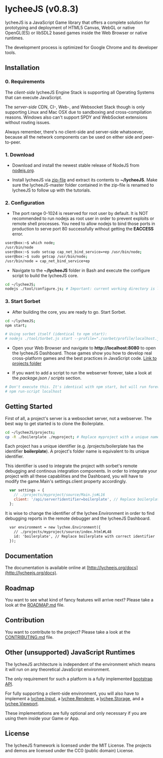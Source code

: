 
# lycheeJS (v0.8.3)

lycheeJS is a JavaScript Game library that offers a
complete solution for prototyping and deployment
of HTML5 Canvas, WebGL or native OpenGL(ES) or libSDL2
based games inside the Web Browser or native runtimes.

The development process is optimized for Google Chrome
and its developer tools.


## Installation

### 0. Requirements

The *client-side* lycheeJS Engine Stack is supporting
all Operating Systems that can execute JavaScript.

The *server-side* CDN, CI-, Web-, and Websocket Stack though
is only supporting Linux and Mac OSX due to sandboxing and
cross-compilation reasons. Windows also can't support SPDY
and WebSocket extensions without routing issues.

Always remember, there's no client-side and server-side
whatsoever, because all the network components can be used
on either side and peer-to-peer.

### 1. Download

- Download and install the newest stable release of
NodeJS from [nodejs.org](http://nodejs.org).

- Install lycheeJS via [zip-file](https://github.com/LazerUnicorns/lycheeJS/archive/master.zip)
and extract its contents to **~/lycheeJS**.
Make sure the lycheeJS-master folder contained in the
zip-file is renamed to lycheeJS to follow up with the
tutorials.

### 2. Configuration

- The port range 0-1024 is reserved for root user by default.
It is NOT recommended to run nodejs as root user in order to
prevent exploits or remote shell processes. You need to
allow nodejs to bind those ports in production to serve
port 80 successfully without getting the **EACCESS** error.

```bash
user@box:~$ which node;
/usr/bin/node
user@box:~$ sudo setcap cap_net_bind_service=+ep /usr/bin/node;
user@box:~$ sudo getcap /usr/bin/node;
/usr/bin/node = cap_net_bind_service+ep
```

- Navigate to the **~/lycheeJS** folder in Bash and execute
the configure script to build the lycheeJS core.

```bash
cd ~/lycheeJS;
nodejs ./tool/configure.js; # Important: current working directory is lycheeJS root folder
```

### 3. Start Sorbet

- After building the core, you are ready to go. Start Sorbet.

```bash
cd ~/lycheeJS;
npm start;

# Using sorbet itself (identical to npm start):
# nodejs ./tool/Sorbet.js start --profile="./sorbet/profile/localhost.json";
```

- Open your Web Browser and navigate to **http://localhost:8080**
to open the lycheeJS Dashboard. Those games show you how
to develop real cross-platform games and the best practices
in JavaScript code. [Link to projects folder](./projects)

- If you want to add a script to run the webserver forever,
take a look at the *package.json / scripts* section.

```bash
# Don't execute this. It's identical with npm start, but will run forever
# npm run-script localhost
```


## Getting Started

First of all, a project's server is a websocket server, not a webserver.
The best way to get started is to clone the Boilerplate.

```bash
cd ~/lycheeJS/projects;
cp -R ./boilerplate ./myproject; # Replace myproject with a unique name
```

Each project has a unique identifier (e.g. /projects/boilerplate has the
identifier **boilerplate**). A project's folder name is equivalent to
its unique identifier.

This identifier is used to integrate the project with sorbet's remote
debugging and continous integration components. In order to integrate
your project with all these capabilities and the Dashboard, you will
have to modify the game.Main's settings.client property accordingly.

```javascript
  var settings = {
    // ./projects/myproject/source/Main.js#L16
    client: '/api/server?identifier=boilerplate', // Replace boilerplate with correct identifier
  };
```

It is wise to change the identifier of the lychee.Environment
in order to find debugging reports in the remote debugger and the
lycheeJS Dashboard.

```html
  var environment = new lychee.Environment({
    // ./projects/myproject/source/index.html#L48
	id: 'boilerplate', // Replace boilerplate with correct identifier
  });
```


## Documentation

The documentation is available online at [http://lycheejs.org/docs](http://lycheejs.org/docs).


## Roadmap

You want to see what kind of fancy features will arrive next?
Please take a look at the [ROADMAP.md](ROADMAP.md) file.


## Contribution

You want to contribute to the project?
Please take a look at the [CONTRIBUTING.md](CONTRIBUTING.md) file.


## Other (unsupported) JavaScript Runtimes

The lycheeJS architecture is independent of the environment which
means it will run on any theoretical JavaScript environment.

The only requirement for such a platform is a fully implemented
[bootstrap API](http://lycheejs.org/docs/api-bootstrap.html).

For fully supporting a client-side environment, you will also have to implement
a [lychee.Input](http://lycheejs.org/docs/api-lychee-Input.html),
a [lychee.Renderer](http://lycheejs.org/docs/api-lychee-Renderer.html),
a [lychee.Storage](http://lycheejs.org/docs/api-lychee-Storage.html),
and a [lychee.Viewport](http://lycheejs.org/docs/api-lychee-Viewport.html).

These implementations are fully optional and only necessary if you are using
them inside your Game or App.


## License

The lycheeJS framework is licensed under the MIT License.
The projects and demos are licensed under the CC0 (public domain) License.

